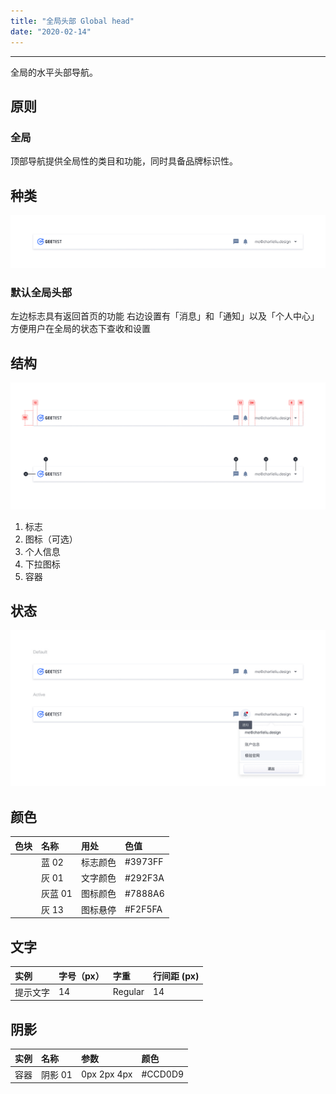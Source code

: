 ```yaml
---
title: "全局头部 Global head"
date: "2020-02-14"
---
```


---

全局的水平头部导航。

## 原则

### 全局

顶部导航提供全局性的类目和功能，同时具备品牌标识性。

## 种类

![global-head-1](global-head-1.jpg)

### 默认全局头部

左边标志具有返回首页的功能
右边设置有「消息」和「通知」以及「个人中心」
方便用户在全局的状态下查收和设置

## 结构

![global-head-2](global-head-2.jpg)

1. 标志
2. 图标（可选）
3. 个人信息
4. 下拉图标
5. 容器

## 状态

![global-head-3](global-head-3.jpg)

## 颜色

| 色块                                                                | 名称    | 用处     | 色值    |
| :------------------------------------------------------------------ | :------ | :------- | :------ |
| <span class="colorBlock" style="background-color: #3973FF;"></span> | 蓝 02   | 标志颜色 | #3973FF |
| <span class="colorBlock" style="background-color: #292F3A;"></span> | 灰 01   | 文字颜色 | #292F3A |
| <span class="colorBlock" style="background-color: #7888A6;"></span> | 灰蓝 01 | 图标颜色 | #7888A6 |
| <span class="colorBlock" style="background-color: #F2F5FA;"></span> | 灰 13   | 图标悬停 | #F2F5FA |

## 文字

| 实例     | 字号（px） | 字重    | 行间距 (px) |
| :------- | :--------- | :------ | :---------- |
| 提示文字 | 14         | Regular | 14          |

## 阴影

| 实例 | 名称    | 参数        | 颜色    |
| :--- | :------ | :---------- | :------ |
| 容器 | 阴影 01 | 0px 2px 4px | #CCD0D9 |
